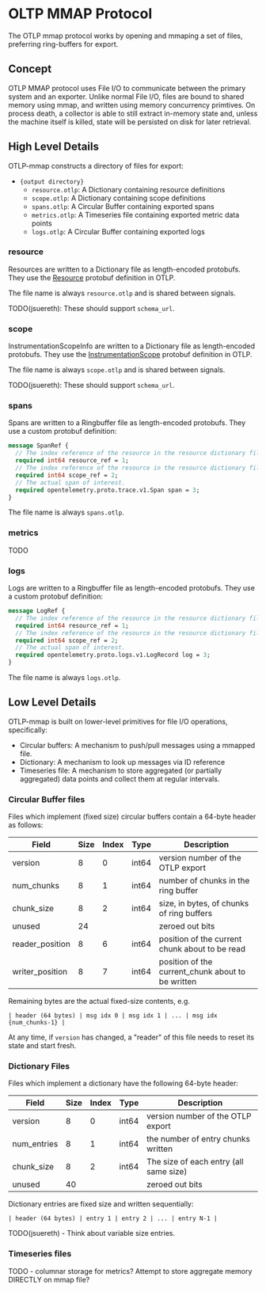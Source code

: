 # OLTP MMAP Protocol

The OTLP mmap protocol works by opening and mmaping a set of files, preferring ring-buffers for export.

## Concept

OTLP MMAP protocol uses File I/O to communicate between the primary system and an exporter.  Unlike normal File I/O, files are bound to shared memory using mmap, and written using memory concurrency primtives.  On process death, a collector is able to still extract in-memory state and, unless the machine itself is killed, state will be persisted on disk for later retrieval.

## High Level Details

OTLP-mmap constructs a directory of files for export:

- `{output directory}`
  - `resource.otlp`: A Dictionary containing resource definitions
  - `scope.otlp`: A Dictionary containing scope definitions
  - `spans.otlp`: A Circular Buffer containing exported spans
  - `metrics.otlp`: A Timeseries file containing exported metric data points
  - `logs.otlp`: A Circular Buffer containing exported logs

### resource

Resources are written to a Dictionary file as length-encoded protobufs. They use the 
[Resource](https://github.com/open-telemetry/opentelemetry-proto/blob/main/opentelemetry/proto/resource/v1/resource.proto#L28) protobuf definition in OTLP.

The file name is always `resource.otlp` and is shared between signals.

TODO(jsuereth): These should support `schema_url`.

### scope

InstrumentationScopeInfo are written to a Dictionary file as length-encoded protobufs. They use the
[InstrumentationScope](https://github.com/open-telemetry/opentelemetry-proto/blob/main/opentelemetry/proto/common/v1/common.proto#L71) protobuf definition in OTLP.

The file name is always `scope.otlp` and is shared between signals.

TODO(jsuereth): These should support `schema_url`.

### spans

Spans are written to a Ringbuffer file as length-encoded protobufs.  They use a custom protobuf definition:

```protobuf
message SpanRef {
  // The index reference of the resource in the resource dictionary file.
  required int64 resource_ref = 1;
  // The index reference of the resource in the resource dictionary file.
  required int64 scope_ref = 2;
  // The actual span of interest.
  required opentelemetry.proto.trace.v1.Span span = 3;
}
```

The file name is always `spans.otlp`.

### metrics

TODO

### logs

Logs are written to a Ringbuffer file as length-encoded protobufs.  They use a custom protobuf definition:

```protobuf
message LogRef {
  // The index reference of the resource in the resource dictionary file.
  required int64 resource_ref = 1;
  // The index reference of the resource in the resource dictionary file.
  required int64 scope_ref = 2;
  // The actual span of interest.
  required opentelemetry.proto.logs.v1.LogRecord log = 3;
}
```

The file name is always `logs.otlp`.

## Low Level Details

OTLP-mmap is built on lower-level primitives for file I/O operations, specifically:

- Circular buffers: A mechanism to push/pull messages using a mmapped file.
- Dictionary: A mechanism to look up messages via ID reference
- Timeseries file: A mechanism to store aggregated (or partially aggregated) data points and
  collect them at regular intervals.

### Circular Buffer files

Files which implement (fixed size) circular buffers contain a 64-byte header as follows:

| Field            | Size | Index | Type | Description                                        |
|------------------|------|-------|------|----------------------------------------------------|
| version          | 8    | 0     | int64 | version number of the OTLP export                 |
| num_chunks       | 8    | 1     | int64 | number of chunks in the ring buffer               |
| chunk_size       | 8    | 2     | int64 | size, in bytes, of chunks of ring buffers         |
| unused           | 24   |       |       | zeroed out bits                                   |
| reader_position  | 8    | 6     | int64 | position of the current chunk about to be read    |
| writer_position  | 8    | 7     | int64 | position of the current_chunk about to be written |

Remaining bytes are the actual fixed-size contents, e.g.

```
| header (64 bytes) | msg idx 0 | msg idx 1 | ... | msg idx {num_chunks-1} |
```

At any time, if `version` has changed, a "reader" of this file needs to reset its state and start fresh.

### Dictionary Files

Files which implement a dictionary have the following 64-byte header:

| Field            | Size | Index | Type | Description                                        |
|------------------|------|-------|------|----------------------------------------------------|
| version          | 8    | 0     | int64 | version number of the OTLP export                 |
| num_entries      | 8    | 1     | int64 | the number of entry chunks written                |
| chunk_size       | 8    | 2     | int64 | The size of each entry (all same size)            |
| unused           | 40   |       |       | zeroed out bits                                   |

Dictionary entries are fixed size and written sequentially:

```
| header (64 bytes) | entry 1 | entry 2 | ... | entry N-1 |
```

TODO(jsuereth) - Think about variable size entries.

### Timeseries files

TODO - columnar storage for metrics?  Attempt to store aggregate memory DIRECTLY on mmap file?
